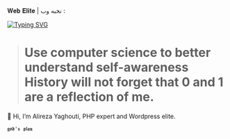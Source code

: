 𝐖𝐞𝐛 𝐄𝐥𝐢𝐭𝐞 | نخبه وب :

[![Typing SVG](https://readme-typing-svg.herokuapp.com?font=Sriracha&duration=3000&color=000000&lines=Full+Stack+Web+Developer;Wordpress+Elite;Ci+Developer;Laravel+Developer)](https://git.io/typing-svg)

> # Use computer science to better understand self-awareness<br> History will not forget that 0 and 1 are a reflection of me.
👋 Hi, I’m Alireza Yaghouti, PHP expert and Wordpress elite.

`𝖌𝖔𝖉'𝖘 𝖕𝖑𝖆𝖓`
